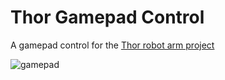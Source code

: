 # Thor Gamepad Control

A gamepad control for the [Thor robot arm project](https://github.com/AngelLM/Thor)

![gamepad](gamepad.jpg)
